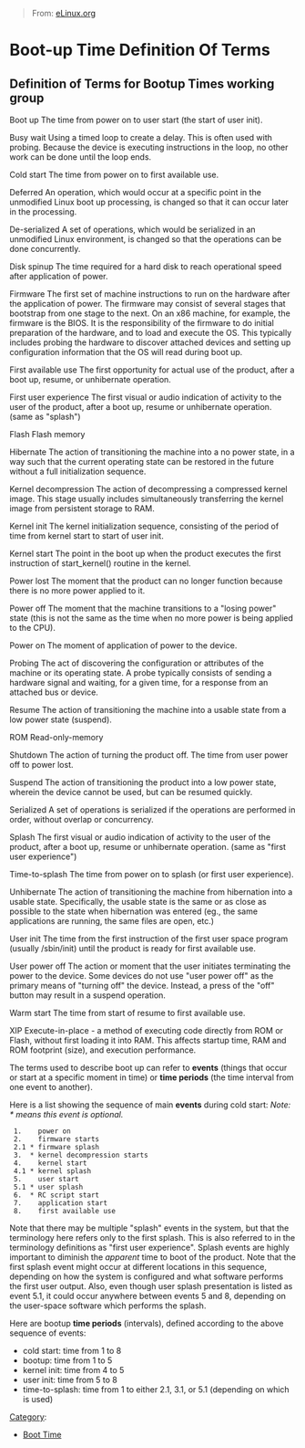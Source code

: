 > From: [eLinux.org](http://eLinux.org/Boot-up_Time_Definition_Of_Terms "http://eLinux.org/Boot-up_Time_Definition_Of_Terms")


# Boot-up Time Definition Of Terms



## Definition of Terms for Bootup Times working group

Boot up
The time from power on to user start (the start of user init).

Busy wait
Using a timed loop to create a delay. This is often used with probing.
Because the device is executing instructions in the loop, no other work
can be done until the loop ends.

Cold start
The time from power on to first available use.

Deferred
An operation, which would occur at a specific point in the unmodified
Linux boot up processing, is changed so that it can occur later in the
processing.

De-serialized
A set of operations, which would be serialized in an unmodified Linux
environment, is changed so that the operations can be done concurrently.

Disk spinup
The time required for a hard disk to reach operational speed after
application of power.

Firmware
The first set of machine instructions to run on the hardware after the
application of power. The firmware may consist of several stages that
bootstrap from one stage to the next. On an x86 machine, for example,
the firmware is the BIOS. It is the responsibility of the firmware to do
initial preparation of the hardware, and to load and execute the OS.
This typically includes probing the hardware to discover attached
devices and setting up configuration information that the OS will read
during boot up.

First available use
The first opportunity for actual use of the product, after a boot up,
resume, or unhibernate operation.

First user experience
The first visual or audio indication of activity to the user of the
product, after a boot up, resume or unhibernate operation. (same as
"splash")

Flash
Flash memory

Hibernate
The action of transitioning the machine into a no power state, in a way
such that the current operating state can be restored in the future
without a full initialization sequence.

Kernel decompression
The action of decompressing a compressed kernel image. This stage
usually includes simultaneously transferring the kernel image from
persistent storage to RAM.

Kernel init
The kernel initialization sequence, consisting of the period of time
from kernel start to start of user init.

Kernel start
The point in the boot up when the product executes the first instruction
of start\_kernel() routine in the kernel.

Power lost
The moment that the product can no longer function because there is no
more power applied to it.

Power off
The moment that the machine transitions to a "losing power" state (this
is not the same as the time when no more power is being applied to the
CPU).

Power on
The moment of application of power to the device.

Probing
The act of discovering the configuration or attributes of the machine or
its operating state. A probe typically consists of sending a hardware
signal and waiting, for a given time, for a response from an attached
bus or device.

Resume
The action of transitioning the machine into a usable state from a low
power state (suspend).

ROM
Read-only-memory

Shutdown
The action of turning the product off. The time from user power off to
power lost.

Suspend
The action of transitioning the product into a low power state, wherein
the device cannot be used, but can be resumed quickly.

Serialized
A set of operations is serialized if the operations are performed in
order, without overlap or concurrency.

Splash
The first visual or audio indication of activity to the user of the
product, after a boot up, resume or unhibernate operation. (same as
"first user experience")

Time-to-splash
The time from power on to splash (or first user experience).

Unhibernate
The action of transitioning the machine from hibernation into a usable
state. Specifically, the usable state is the same or as close as
possible to the state when hibernation was entered (eg., the same
applications are running, the same files are open, etc.)

User init
The time from the first instruction of the first user space program
(usually /sbin/init) until the product is ready for first available use.

User power off
The action or moment that the user initiates terminating the power to
the device. Some devices do not use "user power off" as the primary
means of "turning off" the device. Instead, a press of the "off" button
may result in a suspend operation.

Warm start
The time from start of resume to first available use.

XIP
Execute-in-place - a method of executing code directly from ROM or
Flash, without first loading it into RAM. This affects startup time, RAM
and ROM footprint (size), and execution performance.

The terms used to describe boot up can refer to **events** (things that
occur or start at a specific moment in time) or **time periods** (the
time interval from one event to another).

Here is a list showing the sequence of main **events** during cold
start: *Note: \* means this event is optional.*

     1.    power on
     2.    firmware starts
     2.1 * firmware splash
     3.  * kernel decompression starts
     4.    kernel start
     4.1 * kernel splash
     5.    user start
     5.1 * user splash
     6.  * RC script start
     7.    application start
     8.    first available use

Note that there may be multiple "splash" events in the system, but that
the terminology here refers only to the first splash. This is also
referred to in the terminology definitions as "first user experience".
Splash events are highly important to diminish the *apparent* time to
boot of the product. Note that the first splash event might occur at
different locations in this sequence, depending on how the system is
configured and what software performs the first user output. Also, even
though user splash presentation is listed as event 5.1, it could occur
anywhere between events 5 and 8, depending on the user-space software
which performs the splash.

Here are bootup **time periods** (intervals), defined according to the
above sequence of events:

-   cold start: time from 1 to 8
-   bootup: time from 1 to 5
-   kernel init: time from 4 to 5
-   user init: time from 5 to 8
-   time-to-splash: time from 1 to either 2.1, 3.1, or 5.1 (depending on
    which is used)


[Category](http://eLinux.org/Special:Categories "Special:Categories"):

-   [Boot Time](http://eLinux.org/Category:Boot_Time "Category:Boot Time")

